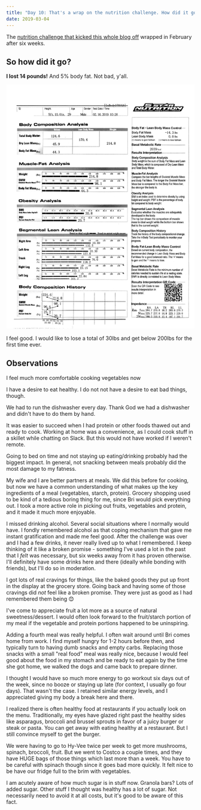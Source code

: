 ```yaml
---
title: "Day 10: That's a wrap on the nutrition challenge. How did it go?"
date: 2019-03-04
---
```


The [nutrition challenge that kicked this whole blog off](/002-what-nutrition-how-lol) wrapped in February after six weeks.

## So how did it go?

**I lost 14 pounds!** And 5% body fat. Not bad, y'all.

![InBody Metrics](./in_body.jpg)

I feel good. I would like to lose a total of 30lbs and get below 200lbs for the first time ever.

## Observations

I feel much more comfortable cooking vegetables now

I have a desire to eat healthy. I do not not have a desire to eat bad things, though.

We had to run the dishwasher every day. Thank God we had a dishwasher and didn't have to do them by hand.

It was easier to succeed when I had protein or other foods thawed out and ready to cook. Working at home was a convenience, as I could cook stuff in a skillet while chatting on Slack. But this would not have worked if I weren't remote.

Going to bed on time and not staying up eating/drinking probably had the biggest impact. In general, not snacking between meals probably did the most damage to my fatness.

My wife and I are better partners at meals. We did this before for cooking, but now we have a common understanding of what makes up the key ingredients of a meal (vegetables, starch, protein). Grocery shopping used to be kind of a tedious boring thing for me, since Bri would pick everything out. I took a more active role in picking out fruits, vegetables and protein, and it made it much more enjoyable.

I missed drinking alcohol. Several social situations where I normally would have. I fondly remembered alcohol as that coping mechanism that gave me instant gratification and made me feel good. After the challenge was over and I had a few drinks, it never really lived up to what I remembered. I keep thinking of it like a broken promise - something I've used a lot in the past that I _felt_ was necessary, but six weeks away from it has proven otherwise. I'll definitely have some drinks here and there (ideally while bonding with friends), but I'll do so in moderation.

I got lots of real cravings for things, like the baked goods they put up front in the display at the grocery store. Going back and having some of those cravings did _not_ feel like a broken promise. They were just as good as I had remembered them being 😊

I've come to appreciate fruit a lot more as a source of natural sweetness/dessert. I would often look forward to the fruit/starch portion of my meal if the vegetable and protein portions happened to be uninspiring.

Adding a fourth meal was really helpful. I often wait around until Bri comes home from work. I find myself hungry for 1-2 hours before then, and typically turn to having dumb snacks and empty carbs. Replacing those snacks with a small "real food" meal was really nice, because I would feel good about the food in my stomach and be ready to eat again by the time she got home, we walked the dogs and came back to prepare dinner.

I thought I would have so much more energy to go workout six days out of the week, since no booze or staying up late (for context, I usually go four days). That wasn't the case. I retained similar energy levels, and I appreciated giving my body a break here and there.

I realized there is often healthy food at restaurants if you actually look on the menu. Traditionally, my eyes have glazed right past the healthy sides like asparagus, broccoli and brussel sprouts in favor of a juicy burger or steak or pasta. You can get away with eating healthy at a restaurant. But I still convince myself to get the burger.

We were having to go to Hy-Vee twice per week to get more mushrooms, spinach, broccoli, fruit. But we went to Costco a couple times, and they have HUGE bags of those things which last more than a week. You have to be careful with spinach though since it goes bad more quickly. It felt nice to be have our fridge full to the brim with vegetables.

I am acutely aware of how much sugar is in stuff now. Granola bars? Lots of added sugar. Other stuff I thought was healthy has a lot of sugar. Not necessarily need to avoid it at all costs, but it's good to be aware of this fact.
